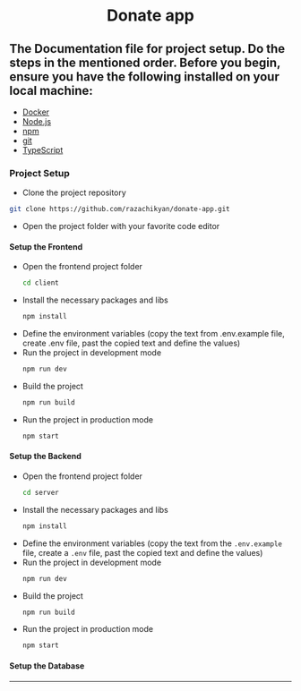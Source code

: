 <h1 align="center">Donate app</h1>

## The Documentation file for project setup. Do the steps in the mentioned order. Before you begin, ensure you have the following installed on your local machine:

- [Docker](https://www.docker.com/get-started)
- [Node.js](https://nodejs.org/)
- [npm](https://www.npmjs.com/)
- [git](https://git-scm.com/)
- [TypeScript](https://www.typescriptlang.org/)

### Project Setup

- Clone the project repository
```bash
git clone https://github.com/razachikyan/donate-app.git
```
- Open the project folder with your favorite code editor

#### Setup the Frontend
- Open the frontend project folder
  ```bash
  cd client
  ```
- Install the necessary packages and libs
  ```bash
  npm install
  ```
- Define the environment variables (copy the text from .env.example file, create .env file, past the copied text and define the values)
- Run the project in development mode
  ```bash
  npm run dev
  ```
- Build the project
  ```bash
  npm run build
  ```
- Run the project in production mode
  ```bash
  npm start
  ```

#### Setup the Backend

- Open the frontend project folder
  ```bash
  cd server
  ```
- Install the necessary packages and libs
  ```bash
  npm install
  ```
- Define the environment variables (copy the text from the `.env.example` file, create a `.env` file, past the copied text and define the values)
- Run the project in development mode
  ```bash
  npm run dev
  ```
- Build the project
  ```bash
  npm run build
  ```
- Run the project in production mode
  ```bash
  npm start
  ```

#### Setup the Database

 ----------

